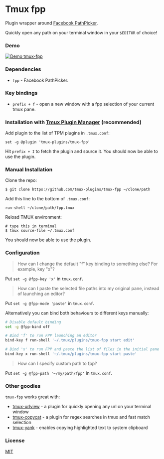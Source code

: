 # Tmux fpp

Plugin wrapper around [Facebook PathPicker](http://facebook.github.io/PathPicker/).

Quickly open any path on your terminal window in your `$EDITOR` of choice!

### Demo

[![Demo tmux-fpp](http://g.recordit.co/MhLPNgOKyN.gif)](http://recordit.co/MhLPNgOKyN)

### Dependencies

- `fpp` - Facebook PathPicker.

### Key bindings

- `prefix + f` - open a new window with a fpp selection of your current tmux pane.

### Installation with [Tmux Plugin Manager](https://github.com/tmux-plugins/tpm) (recommended)

Add plugin to the list of TPM plugins in `.tmux.conf`:

    set -g @plugin 'tmux-plugins/tmux-fpp'

Hit `prefix + I` to fetch the plugin and source it. You should now be able to
use the plugin.

### Manual Installation

Clone the repo:

    $ git clone https://github.com/tmux-plugins/tmux-fpp ~/clone/path

Add this line to the bottom of `.tmux.conf`:

    run-shell ~/clone/path/fpp.tmux

Reload TMUX environment:

    # type this in terminal
    $ tmux source-file ~/.tmux.conf

You should now be able to use the plugin.

### Configuration

> How can I change the default "f" key binding to something else? For example,
> key "x"?

Put `set -g @fpp-key 'x'` in `tmux.conf`.

> How can I paste the selected file paths into my original pane, instead of
> launching an editor?

Put `set -g @fpp-mode 'paste'` in `tmux.conf`.

Alternatively you can bind both behaviours to different keys manually:

```sh
# Disable default binding
set -g @fpp-bind off

# Bind 'f' to run FPP launching an editor
bind-key f run-shell '~/.tmux/plugins/tmux-fpp start edit'

# Bind 'x' to run FPP and paste the list of files in the initial pane
bind-key x run-shell '~/.tmux/plugins/tmux-fpp start paste'
```

> How can I specify custom path to fpp?

Put `set -g @fpp-path '~/my/path/fpp'` in `tmux.conf`.

### Other goodies

`tmux-fpp` works great with:

- [tmux-urlview](https://github.com/jbnicolai/tmux-urlview) - a plugin for
  quickly opening any url on your terminal window
- [tmux-copycat](https://github.com/tmux-plugins/tmux-copycat) - a plugin for
  regex searches in tmux and fast match selection
- [tmux-yank](https://github.com/tmux-plugins/tmux-yank) - enables copying
  highlighted text to system clipboard

### License

[MIT](LICENSE.md)
